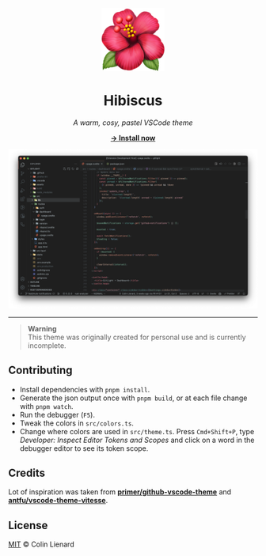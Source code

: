 <div align="center">

<img src="https://raw.githubusercontent.com/colinlienard/hibiscus-theme/main/assets/icon.png?token=GHSAT0AAAAAACFSMCW467CP5F4W2TVNSZICZHLVCYQ" height="128px">

# Hibiscus

_A warm, cosy, pastel VSCode theme_

[**→ Install now**](https://marketplace.visualstudio.com/items?itemName=colinlienard.hibiscus-theme)

</div>

![](https://raw.githubusercontent.com/colinlienard/hibiscus-theme/main/assets/screenshot.png?token=GHSAT0AAAAAACFSMCW4OB7C7S5E4J5D5EECZHLVECA)

---

> **Warning**  
> This theme was originally created for personal use and is currently incomplete.

## Contributing

- Install dependencies with `pnpm install`.
- Generate the json output once with `pnpm build`, or at each file change with `pnpm watch`.
- Run the debugger (`F5`).
- Tweak the colors in `src/colors.ts`.
- Change where colors are used in `src/theme.ts`. Press `Cmd+Shift+P`, type _Developer: Inspect Editor Tokens and Scopes_ and click on a word in the debugger editor to see its token scope.

## Credits

Lot of inspiration was taken from [**primer/github-vscode-theme**](https://github.com/primer/github-vscode-theme) and [**antfu/vscode-theme-vitesse**](https://github.com/antfu/vscode-theme-vitesse).

## License

[MIT](./LICENSE) © Colin Lienard
